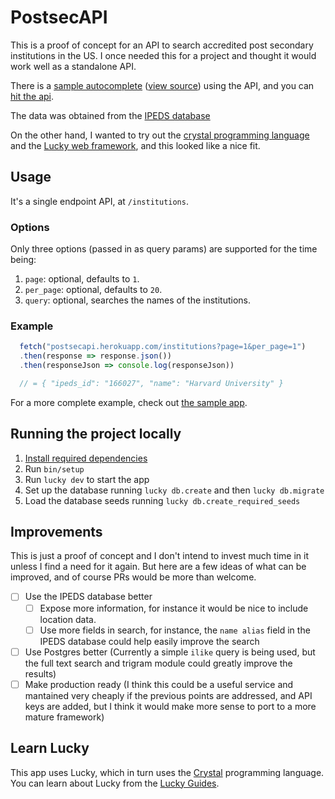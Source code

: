 # PostsecAPI

This is a proof of concept for an API to search accredited post secondary institutions in the US. I once needed this for a project and thought it would work well as a standalone API.

There is a [sample autocomplete](https://postsecapisample.netlify.com) ([view source](https://github.com/perezperret/postsec_api_sample)) using the API, and you can [hit the api](http://postsecapi.herokuapp.com).

The data was obtained from the [IPEDS database](https://nces.ed.gov/ipeds/use-the-data)

On the other hand, I wanted to try out the [crystal programming language](https://crystal-lang.org/) and the [Lucky web framework](https://luckyframework.org), and this looked like a nice fit.

## Usage

It's a single endpoint API, at `/institutions`.

### Options
Only three options (passed in as query params) are supported for the time being:
1. `page`: optional, defaults to `1`.
1. `per_page`: optional, defaults to `20`.
1. `query`: optional, searches the names of the institutions.

### Example
```javascript
  fetch("postsecapi.herokuapp.com/institutions?page=1&per_page=1")
  .then(response => response.json())
  .then(responseJson => console.log(responseJson))

  // = { "ipeds_id": "166027", "name": "Harvard University" }
```
For a more complete example, check out [the sample app](https://github.com/perezperret/postsec_api_sample).

## Running the project locally

1. [Install required dependencies](http://luckyframework.org/guides/installing.html#install-required-dependencies)
1. Run `bin/setup`
1. Run `lucky dev` to start the app
1. Set up the database running `lucky db.create` and then `lucky db.migrate`
1. Load the database seeds running `lucky db.create_required_seeds`

## Improvements
This is just a proof of concept and I don't intend to invest much time in it unless I find a need for it again. But here are a few ideas of what can be improved, and of course PRs would be more than welcome.
- [ ] Use the IPEDS database better
  - [ ] Expose more information, for instance it would be nice to include location data.
  - [ ] Use more fields in search, for instance, the `name alias` field in the IPEDS database could help easily improve the search
- [ ] Use Postgres better (Currently a simple `ilike` query is being used, but the full text search and trigram module could greatly improve the results)
- [ ] Make production ready (I think this could be a useful service and mantained very cheaply if the previous points are addressed, and API keys are added, but I think it would make more sense to port to a more mature framework)

## Learn Lucky

This app uses Lucky, which in turn uses the [Crystal](https://crystal-lang.org) programming language. You can learn about Lucky from the [Lucky Guides](http://luckyframework.org/guides).
